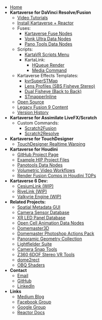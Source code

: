 <!-- docs/_sidebar.md -->
- [Home](/)
- **Kartaverse for DaVinci Resolve/Fusion**
	- [Video Tutorials](tutorials)
	- [Install Kartaverse + Reactor](install)
	- Fuses:
		- [Kartaverse Fuse Nodes](fuses)
		- [Vonk Ultra Data Nodes](https://docs.google.com/document/d/1U9WfdHlE1AZHdU6_ZQCB1I2nSa5I7TyHG2vKMi2I7v8/edit?usp=sharing)
		- [Pano Tools Data Nodes](https://kartaverse.github.io/PT-Data-Nodes-Docs/)
	- Scripts:
		- [KartaVR Scripts Menu](scripts)
		- KartaLink:
			- [HQueue Render](hqueue)
			- [Media Command](mediacommand)
	- Kartaverse Effects Templates:
		- [kvrSuperSTMap](kvrSuperSTMap)
		- [Lens Profiles (SBS Fisheye Stereo)](kvrFisheyeStereo)
		- [Dual Fisheye (Back to Back)](dualfisheye)
		- [STmapperInline](stmapperinline)
	- [Open Source](opensource_tools)
	- [Legacy Fusion 9 Content](legacy)
	- [Version History](version_history)
- **Kartaverse for Assimilate LiveFX/Scratch**
	- Custom Commands:
		- [Scratch2Fusion](https://github.com/AndrewHazelden/Scratch2Fusion/blob/main/Docs/Scratch2Fusion.md)
		- [Scratch2Resolve](https://github.com/AndrewHazelden/Scratch2Fusion/blob/main/Docs/Scratch2Resolve.md)
- **Kartaverse for TouchDesigner**
	- [TouchDesigner Realtime Warping](TouchDesigner)
- **Kartaverse for Houdini**
	- [GitHub Project Page](https://kartaverse.github.io/Kartaverse-for-Houdini/)
	- [Example HIP Project Files](https://kartaverse.github.io/Kartaverse-for-Houdini/#/examples)
	- [Panotools Data Nodes](https://kartaverse.github.io/Kartaverse-for-Houdini/#/panotools)
	- [Volumetric Video Workflows](https://docs.google.com/document/d/17xXudeghGhvfofffoqLhYmcvgnS-_eP0A1KOwWJPjxg/edit)
	- [Render Fusion Comps in Houdini TOPs](https://docs.google.com/document/d/1l9L-LhCxTobZmRlinu3oKUM61EuqtZJmcf_Tv1VG-8Q/edit)
- **Kartaverse 6 Dev:**
	- [CesiumLink (WIP)](https://kartaverse.github.io/CesiumLink/)
	- [RiveLink (WIP)](https://kartaverse.github.io/RiveLink/#/)
	- [Valkyrie Engine (WIP)](https://kartaverse.github.io/ValkyrieEngine/#/)
- **Related Projects:**
	- [Spatial Metadata GUI](https://github.com/Kartaverse/Spatial-Metadata)
	- [Camera Sensor Database](https://emberlightvfx.github.io/Camera-Sensor-Database/)
	- [XR LED Panel Database](https://kartaverse.github.io/XR-LED-Panel-Database/)
	- [Open Cell Animation Data Nodes](https://docs.google.com/document/d/1DXnF47CK7dteF7lidwek5-lwy5qB75nBQMt_2Bp0y0g/edit#heading=h.abzdtec4alet)
	- [Domemaster3D](https://github.com/zicher3d-org/domemaster-stereo-shader)
	- [Domemaster Photoshop Actions Pack](https://github.com/AndrewHazelden/Domemaster-Photoshop-Actions-Pack)
	- [Panoramic Geometry Collection](https://github.com/AndrewHazelden/Panoramic_Geometry_Collection)
	- [Lightfielder Suite](https://github.com/AndrewHazelden/LightfielderSuite)
	- [Camera Snap Tools](https://github.com/AndrewHazelden/CameraSnap_Tools)
	- [Z360 6DOF Stereo VR Tools](https://github.com/AndrewHazelden/Z360-6DOF-Stereo-VR-Tools)
	- [dome2rect](https://github.com/AndrewHazelden/dome2rect)
	- [OBQ Shaders](https://github.com/madesjardins/Obq_Shaders/wiki/Obq_KettleUVStereoLens)
- **Contact**
	- [Email](mailto:andrew@andrewhazelden.com)
	- [GitHub](https://github.com/AndrewHazelden)
	- [LinkedIn](https://www.linkedin.com/in/andrewhazelden/)
- **Links**
	- [Medium Blog](https://medium.com/@andrewhazelden)
	- [Facebook Group](https://www.facebook.com/groups/kartavr)
	- [Google Group](https://groups.google.com/g/kartaverse/)
	- [Reactor Docs](https://kartaverse.github.io/Reactor-Docs/#/reactor)

